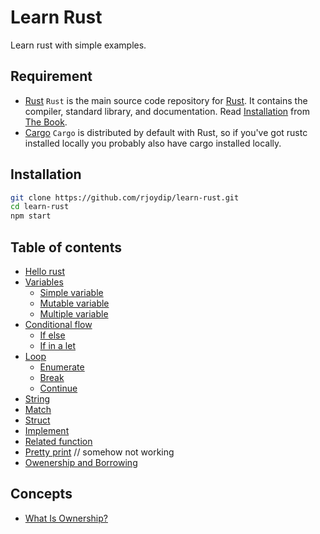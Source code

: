 # Learn Rust

Learn rust with simple examples.

## Requirement

- [Rust](https://github.com/rust-lang/rust)
    `Rust` is the main source code repository for [Rust](https://www.rust-lang.org/en-US/). It contains the compiler, standard library, and documentation. Read [Installation](https://doc.rust-lang.org/book/second-edition/ch01-01-installation.html) from [The Book](https://doc.rust-lang.org/book/index.html).
- [Cargo](https://github.com/rust-lang/cargo)
    `Cargo` is distributed by default with Rust, so if you've got rustc installed locally you probably also have cargo installed locally.

## Installation

```sh
git clone https://github.com/rjoydip/learn-rust.git
cd learn-rust
npm start
```

## Table of contents

- [Hello rust](examples/hello.rs)
- [Variables](examples/var.rs)
    - [Simple variable](examples/var.rs#L4)
    - [Mutable variable](examples/var.rs#L9)
    - [Multiple variable](examples/var.rs#L15)
- [Conditional flow](examples/conditional_flow.rs)
    - [If else](examples/conditional_flow.rs#L1)
    - [If in a let](examples/conditional_flow.rs#L14)
- [Loop](examples/loop.rs)
    - [Enumerate](examples/loop.rs#L26)
    - [Break](examples/loop.rs#L32)
    - [Continue](examples/loop.rs#L67)
- [String](examples/string.rs)
- [Match](examples/match.rs)
- [Struct](examples/struct.rs)
- [Implement](examples/implement.rs)
- [Related function](examples/related_fn.rs)
- [Pretty print](examples/pretty_print.rs) // somehow not working
- [Owenership and Borrowing](examples/owenership_borrowing.rs)

## Concepts

- [What Is Ownership?](https://doc.rust-lang.org/book/second-edition/ch04-01-what-is-ownership.html#what-is-ownership)
